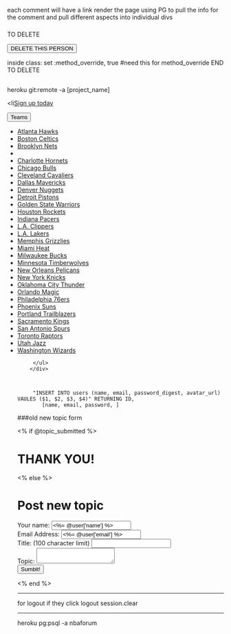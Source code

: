 each comment will have a link
  render the page using PG to pull the info for the comment and pull different aspects into individual divs

###
TO DELETE
<form method="post" action="/superheroes"/ <%=hero["id"]%>
  <input type="hidden" name="_method" value="DELETE">  
  <input type="submit" value="DELETE THIS PERSON">
</form>


inside class:
  set :method_override, true #need this for method_override 
END TO DELETE
## 


heroku git:remote -a [project_name]

<li<a class="btn btn-lg btn-success" href="#" role="presentation">Sign up today</a></li>


  <div class="dropdown">
          <button class="btn btn-default dropdown-toggle" type="button" id="dropdownMenu1" data-toggle="dropdown" aria-haspopup="true" aria-expanded="true">
            Teams
            <span class="caret"></span>
          </button>
          <ul class="dropdown-menu" aria-labelledby="dropdownMenu1">
            <li><a href="#">Atlanta Hawks</a></li>
            <li><a href="#">Boston Celtics</a></li>
            <li><a href="#">Brooklyn Nets</a></li>
            <li role="separator" class="divider"></li>
            <li><a href="#">Charlotte Hornets</a></li>
            <li><a href="#">Chicago Bulls</a></li>
            <li><a href="#">Cleveland Cavaliers</a></li>
            <li><a href="#">Dallas Mavericks</a></li>
            <li><a href="#">Denver Nuggets</a></li>
            <li><a href="#">Detroit Pistons</a></li>
            <li><a href="#">Golden State Warriors</a></li>
            <li><a href="#">Houston Rockets</a></li>
            <li><a href="#">Indiana Pacers</a></li>
            <li><a href="#">L.A. Clippers</a></li>
            <li><a href="#">L.A. Lakers</a></li>
            <li><a href="#">Memphis Grizzlies</a></li>
            <li><a href="#">Miami Heat</a></li>
            <li><a href="#">Milwaukee Bucks</a></li>
            <li><a href="#">Minnesota Timberwolves</a></li>
            <li><a href="#">New Orleans Pelicans</a></li>
            <li><a href="#">New York Knicks</a></li>
            <li><a href="#">Oklahoma City Thunder</a></li>
            <li><a href="#">Orlando Magic</a></li>
            <li><a href="#">Philadelphia 76ers</a></li>
            <li><a href="#">Phoenix Suns</a></li>
            <li><a href="#">Portland Trailblazers</a></li>
            <li><a href="#">Sacramento Kings</a></li>
            <li><a href="#">San Antonio Spurs</a></li>
            <li><a href="#">Toronto Raptors</a></li>
            <li><a href="#">Utah Jazz</a></li>
            <li><a href="#">Washington Wizards</a></li>

         </ul>
        </div>



         "INSERT INTO users (name, email, password_digest, avatar_url) VAULES ($1, $2, $3, $4)" RETURNING ID,
            [name, email, password, ]



###old new topic form


  <% if @topic_submitted %>
  <div class="jumbotron">
        <h1>THANK YOU!</h1>

  <% else %>
  <div class="jumbotron">
        <h1>Post new topic</h1>
  <form class = "new_post" action="/newtopic" method="post">
    <div class = "input-row">
    <label for="name">Your name: </label>
    <input name="name" type="text" value="<%= @user['name'] %>"/>    
    </div>
    <div class = "input-row">
    <label for="email">Email Address: </label>
    <input name="email" type="text" value="<%= @user['email'] %>"/>
    </div>
    <div class = "input-row">
    <label for="title">Title: (100 character limit) </label>
    <input name="title" type="text" />
    </div>
    <div class = "input-row">
    <label for="topic">Topic: </label>
    <textarea name="topic"></textarea>
    </div>
    <div class = "input-row">
    <input type="submit" value="Sumbit!" />
    </div>
  </form>
  <% end %>
</div>

__________________________________________________________

for logout
  if they click logout
  session.clear

  ____________________________________



  heroku pg:psql -a nbaforum
